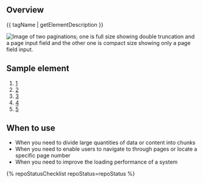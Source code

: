 ## Overview

{{ tagName | getElementDescription }}

<uxdot-example width-adjustment="794px">
  <img src="{{ './pagination-sample.png' | url }}" alt="Image of two paginations; one is full size showing double truncation and a page input field and the other one is compact size showing only a page field input.">
</uxdot-example>


## Sample element

<rh-pagination>
  <ol>
    <li><a href="#1">1</a></li>
    <li><a href="#2">2</a></li>
    <li><a href="#3">3</a></li>
    <li><a href="#4">4</a></li>
    <li><a href="#5">5</a></li>
  </ol>
</rh-pagination>

## When to use
  - When you need to divide large quantities of data or content into chunks
  - When you need to enable users to navigate to through pages or locate a specific page number
  - When you need to improve the loading performance of a system

{% repoStatusChecklist repoStatus=repoStatus %}

